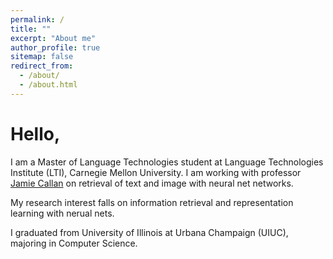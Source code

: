 ```yaml
---
permalink: /
title: ""
excerpt: "About me"
author_profile: true
sitemap: false
redirect_from: 
  - /about/
  - /about.html
---
```


Hello,
======

I am a Master of Language Technologies student at Language Technologies Institute (LTI), Carnegie Mellon University. I am working with professor [Jamie Callan](http://www.cs.cmu.edu/~callan/) on retrieval of text and image with neural net networks.

My research interest falls on information retrieval and representation learning with nerual nets.

I graduated from University of Illinois at Urbana Champaign (UIUC), majoring in Computer Science.
